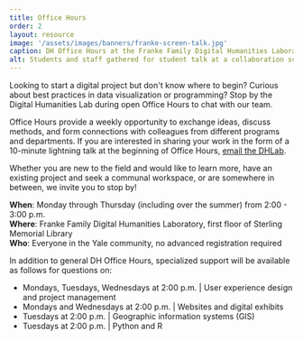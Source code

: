 ```yaml
---
title: Office Hours
order: 2
layout: resource
image: '/assets/images/banners/franke-screen-talk.jpg'
caption: DH Office Hours at the Franke Family Digital Humanities Laboratory. Photo by Mara Lavitt.
alt: Students and staff gathered for student talk at a collaboration screen in the Franke Family Digital Humanities Laboratory.
---
```


Looking to start a digital project but don't know where to begin? Curious about best practices in data visualization or programming? Stop by the Digital Humanities Lab during open Office Hours to chat with our team.
 
Office Hours provide a weekly opportunity to exchange ideas, discuss methods, and form connections with colleagues from different programs and departments. If you are interested in sharing your work in the form of a 10-minute lightning talk at the beginning of Office Hours, <a href='mailto:dhlab@yale.edu'>email the DHLab</a>.
 
Whether you are new to the field and would like to learn more, have an existing project and seek a communal workspace, or are somewhere in between, we invite you to stop by!

**When**: Monday through Thursday (including over the summer) from 2:00 - 3:00 p.m.    
**Where**: Franke Family Digital Humanities Laboratory, first floor of Sterling Memorial Library  
**Who**: Everyone in the Yale community, no advanced registration required  

In addition to general DH Office Hours, specialized support will be available as follows for questions on:
- Mondays, Tuesdays, Wednesdays at 2:00 p.m. \| User experience design and project management
- Mondays and Wednesdays at 2:00 p.m. \| Websites and digital exhibits
- Tuesdays at 2:00 p.m. \| Geographic information systems (GIS) 
- Tuesdays at 2:00 p.m. \| Python and R
